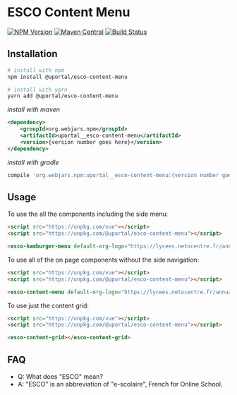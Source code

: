 # ESCO Content Menu

[![NPM Version](https://img.shields.io/npm/v/@uportal/esco-content-menu.svg)](https://www.npmjs.com/package/@uportal/esco-content-menu)
[![Maven Central](https://maven-badges.herokuapp.com/maven-central/org.webjars.npm/uportal__esco-content-menu/badge.svg)](https://maven-badges.herokuapp.com/maven-central/org.webjars.npm/uportal__esco-content-menu)
[![Build Status](https://travis-ci.org/uPortal-contrib/uPortal-web-components.svg?branch=master)](https://travis-ci.org/uPortal-contrib/uPortal-web-components)

## Installation

```bash
# install with npm
npm install @uportal/esco-content-menu

# install with yarn
yarn add @uportal/esco-content-menu
```

_install with maven_

```xml
<dependency>
    <groupId>org.webjars.npm</groupId>
    <artifactId>uportal__esco-content-menu</artifactId>
    <version>{version number goes here}</version>
</dependency>
```

_install with gradle_

```gradle
compile 'org.webjars.npm:uportal__esco-content-menu:{version number goes here}'
```

## Usage

To use the all the components including the side menu:

```html
<script src="https://unpkg.com/vue"></script>
<script src="https://unpkg.com/@uportal/esco-content-menu"></script>

<esco-hamburger-menu default-org-logo="https://lycees.netocentre.fr/annuaire_images/default_banner_v1.jpg"></esco-hamburger-menu>
```

To use all of the on page components without the side navigation:

```html
<script src="https://unpkg.com/vue"></script>
<script src="https://unpkg.com/@uportal/esco-content-menu"></script>

<esco-content-menu default-org-logo="https://lycees.netocentre.fr/annuaire_images/default_banner_v1.jpg" api-url-org-info="/p/test"></esco-content-menu>
```

To use just the content grid:

```html
<script src="https://unpkg.com/vue"></script>
<script src="https://unpkg.com/@uportal/esco-content-menu"></script>

<esco-content-grid></esco-content-grid>
```

## FAQ

- Q: What does "ESCO" mean?
- A: "ESCO" is an abbreviation of "e-scolaire", French for Online School.
